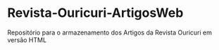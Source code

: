 # Revista-Ouricuri-ArtigosWeb
Repositório para o armazenamento dos Artigos da Revista Ouricuri em versão HTML
